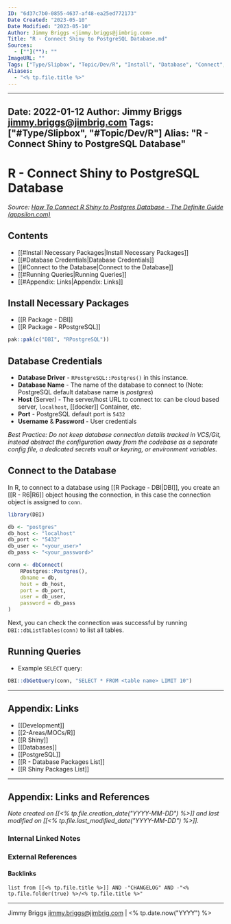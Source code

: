 ```yaml
---
ID: "6d37c7b0-0855-4637-af48-ea25ed772173"
Date Created: "2023-05-10"
Date Modified: "2023-05-10"
Author: Jimmy Briggs <jimmy.briggs@jimbrig.com>
Title: "R - Connect Shiny to PostgreSQL Database.md"
Sources: 
  - [""](""): ""
ImageURL: ""
Tags: ["Type/Slipbox", "Topic/Dev/R", "Install", "Database", "Connect", "Running", "Appendix"]
Aliases:
  - "<% tp.file.title %>"
---
```


---
Date: 2022-01-12
Author: Jimmy Briggs <jimmy.briggs@jimbrig.com>
Tags: ["#Type/Slipbox", "#Topic/Dev/R"]
Alias: "R - Connect Shiny to PostgreSQL Database"
---

# R - Connect Shiny to PostgreSQL Database

*Source: [How To Connect R Shiny to Postgres Database - The Definite Guide (appsilon.com)](https://appsilon.com/r-shiny-postgres-database/)*

## Contents

- [[#Install Necessary Packages|Install Necessary Packages]]
- [[#Database Credentials|Database Credentials]]
- [[#Connect to the Database|Connect to the Database]]
- [[#Running Queries|Running Queries]]
- [[#Appendix: Links|Appendix: Links]]



## Install Necessary Packages

- [[R Package - DBI]]
- [[R Package - RPostgreSQL]]

```R
pak::pak(c("DBI", "RPostgreSQL"))
```

## Database Credentials

- **Database Driver** - `RPostgreSQL::Postgres()` in this instance.
- **Database Name** - The name of the database to connect to (Note: PostgreSQL default database name is *postgres*)
- **Host** (Server) - The server/host URL to connect to: can be cloud based server, `localhost`, [[docker]] Container, etc.
- **Port** - PostgreSQL default port is `5432`
- **Username** & **Password** - User credentials

*Best Practice: Do not keep database connection details tracked in VCS/Git, instead abstract the configuration away from the codebase as a separate config file, a dedicated secrets vault or keyring, or environment variables.*

## Connect to the Database

In R, to connect to a database using [[R Package - DBI|DBI]], you create an [[R - R6|R6]] object housing the connection, in this case the connection object is assigned to `conn`. 

```R
library(DBI)

db <- "postgres"
db_host <- "localhost"
db_port <- "5432"
db_user <- "<your_user>"
db_pass <- "<your_password>"

conn <- dbConnect(
	RPostgres::Postgres(),
	dbname = db,
	host = db_host,
	port = db_port,
	user = db_user,
	password = db_pass
)
```

Next, you can check the connection was successful by running `DBI::dbListTables(conn)` to list all tables.

## Running Queries

- Example `SELECT` query:

```R
DBI::dbGetQuery(conn, "SELECT * FROM <table name> LIMIT 10")
```

***

## Appendix: Links

- [[Development]]
- [[2-Areas/MOCs/R]]
- [[R Shiny]]
- [[Databases]]
- [[PostgreSQL]]
- [[R - Database Packages List]]
- [[R Shiny Packages List]]

***

## Appendix: Links and References

*Note created on [[<% tp.file.creation_date("YYYY-MM-DD") %>]] and last modified on [[<% tp.file.last_modified_date("YYYY-MM-DD") %>]].*

### Internal Linked Notes

### External References

#### Backlinks

```dataview
list from [[<% tp.file.title %>]] AND -"CHANGELOG" AND -"<% tp.file.folder(true) %>/<% tp.file.title %>"
```


***

Jimmy Briggs <jimmy.briggs@jimbrig.com> | <% tp.date.now("YYYY") %>